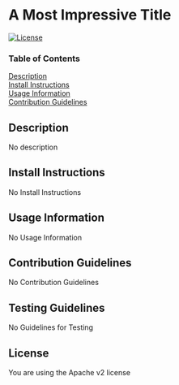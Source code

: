 
# A Most Impressive Title

[![License](https://img.shields.io/badge/License-Apache%202.0-blue.svg)](https://opensource.org/licenses/Apache-2.0)

### Table of Contents  
[Description](#Description)\
[Install Instructions](#Install-Instructions)\
[Usage Information](#Usage-Information)\
[Contribution Guidelines](#Contribution-Guidelines)


## Description
No description


## Install Instructions
No Install Instructions


## Usage Information
No Usage Information


## Contribution Guidelines
No Contribution Guidelines


## Testing Guidelines
No Guidelines for Testing


## License
You are using the Apache v2 license
